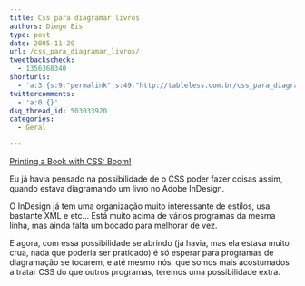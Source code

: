 ```yaml
---
title: Css para diagramar livros
authors: Diego Eis
type: post
date: 2005-11-29
url: /css_para_diagramar_livros/
tweetbackscheck:
  - 1356368340
shorturls:
  - 'a:3:{s:9:"permalink";s:49:"http://tableless.com.br/css_para_diagramar_livros";s:7:"tinyurl";s:26:"http://tinyurl.com/3qbbdyc";s:4:"isgd";s:19:"http://is.gd/dWkkSd";}'
twittercomments:
  - 'a:0:{}'
dsq_thread_id: 503033920
categories:
  - Geral

---
```

[Printing a Book with CSS: Boom!][1] 

Eu já havia pensado na possibilidade de o CSS poder fazer coisas assim, quando estava diagramando um livro no Adobe InDesign.
  
O InDesign já tem uma organização muito interessante de estilos, usa bastante XML e etc&#8230; Está muito acima de vários programas da mesma linha, mas ainda falta um bocado para melhorar de vez. 

E agora, com essa possibilidade se abrindo (já havia, mas ela estava muito crua, nada que poderia ser praticado) é só esperar para programas de diagramação se tocarem, e até mesmo nós, que somos mais acostumados a tratar CSS do que outros programas, teremos uma possibilidade extra.

 [1]: http://www.alistapart.com/articles/boom